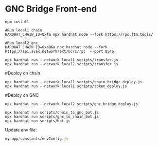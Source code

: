 # GNC Bridge Front-end

```shell
npm install 
```

```shell
#Run local1 chain
HARDHAT_CHAIN_ID=0xfa npx hardhat node --fork https://rpc.ftm.tools/

#Run local2 gnc 
HARDHAT_CHAIN_ID=0xa86a npx hardhat node --fork https://api.avax.network/ext/bc/C/rpc  --port 8546
```


```shell
npx hardhat run --network local1 scripts/transfer.js
npx hardhat run --network local2 scripts/transfer.js
```

#Deploy on chain
```shell
npx hardhat run --network local1 scripts/chain_bridge_deploy.js
npx hardhat run --network local1 scripts/token_deploy.js 
```


#Deploy on GNC
```shell
npx hardhat run --network local2 scripts/gnc_bridge_deploy.js

```

```shell
npx hardhat run scripts/chain_to_gnc_bot.js
npx hardhat run scripts/gnc_to_chain_bot.js
npx hardhat run scripts/bot.js
```

Update env file:
```javascript
my-app/constants/envConfig.js
```
